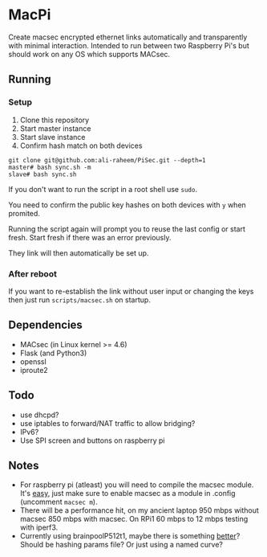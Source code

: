# MacPi
Create macsec encrypted ethernet links automatically and transparently with minimal interaction. Intended to run between two Raspberry Pi's but should work on any OS which supports MACsec.
## Running

### Setup
1. Clone this repository
2. Start master instance
3. Start slave instance
4. Confirm hash match on both devices

```
git clone git@github.com:ali-raheem/PiSec.git --depth=1
master# bash sync.sh -m
slave# bash sync.sh
```
If you don't want to run the script in a root shell use ```sudo```.

You need to confirm the public key hashes on both devices with ```y``` when promited.

Running the script again will prompt you to reuse the last config or start fresh. Start fresh if there was an error previously.

They link will then automatically be set up.

### After reboot

If you want to re-establish the link without user input or changing the keys then just run `scripts/macsec.sh` on startup.

## Dependencies

* MACsec (in Linux kernel >= 4.6)
* Flask (and Python3)
* openssl
* iproute2

## Todo

* use dhcpd?
* use iptables to forward/NAT traffic to allow bridging?
* IPv6?
* Use SPI screen and buttons on raspberry pi

## Notes

* For raspberry pi (atleast) you will need to compile the macsec module. It's [easy](https://www.raspberrypi.org/documentation/linux/kernel/configuring.md), just make sure to enable macsec as a module in .config (uncomment `macsec m`).
* There will be a performance hit, on my ancient laptop 950 mbps without macsec 850 mbps with macsec. On RPi1 60 mbps to 12 mbps testing with iperf3.
* Currently using brainpoolP512t1, maybe there is something [better](https://safecurves.cr.yp.to/)? Should be hashing params file? Or just using a named curve?
